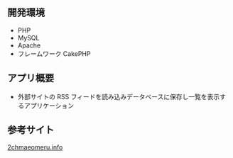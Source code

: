 ## 開発環境

- PHP
- MySQL
- Apache
- フレームワーク CakePHP

## アプリ概要

- 外部サイトの RSS フィードを読み込みデータベースに保存し一覧を表示するアプリケーション

## 参考サイト

[2chmaeomeru.info](https://2chmatomeru.info)
